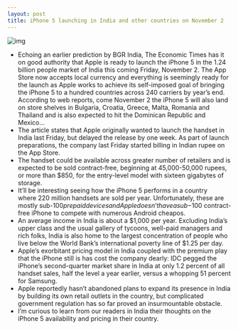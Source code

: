 ```yaml
---
layout: post
title: iPhone 5 launching in India and other countries on November 2
---
```

![img](http://media.idownloadblog.com/wp-content/uploads/2012/10/iPhone-5-black-two-up-flat-front-back.jpg)
* Echoing an earlier prediction by BGR India, The Economic Times has it on good authority that Apple is ready to launch the iPhone 5 in the 1.24 billion people market of India this coming Friday, November 2. The App Store now accepts local currency and everything is seemingly ready for the launch as Apple works to achieve its self-imposed goal of bringing the iPhone 5 to a hundred countries across 240 carriers by year’s end. According to web reports, come November 2 the iPhone 5 will also land on store shelves in Bulgaria, Croatia, Greece, Malta, Romania and Thailand and is also expected to hit the Dominican Republic and Mexico…
* The article states that Apple originally wanted to launch the handset in India last Friday, but delayed the release by one week. As part of launch preparations, the company last Friday started billing in Indian rupee on the App Store.
* The handset could be available across greater number of retailers and is expected to be sold contract-free, beginning at 45,000-50,000 rupees, or more than $850, for the entry-level model with sixteen gigabytes of storage.
* It’ll be interesting seeing how the iPhone 5 performs in a country where 220 million handsets are sold per year. Unfortunately, these are mostly sub-$100 prepaid devices and Apple doesn’t have a sub-$100 contract-free iPhone to compete with numerous Android cheapos.
* An average income in India is about a $1,000 per year. Excluding India’s upper class and the usual gallery of tycoons, well-paid managers and rich folks, India is also home to the largest concentration of people who live below the World Bank’s international poverty line of $1.25 per day.
* Apple’s exorbitant pricing model in India coupled with the premium play that the iPhone still is has cost the company dearly: IDC pegged the iPhone’s second-quarter market share in India at only 1.2 percent of all handset sales, half the level a year earlier, versus a whopping 51 percent for Samsung.
* Apple reportedly hasn’t abandoned plans to expand its presence in India by building its own retail outlets in the country, but complicated government regulation has so far proved an insurmountable obstacle.
* I’m curious to learn from our readers in India their thoughts on the iPhone 5 availability and pricing in their country.

